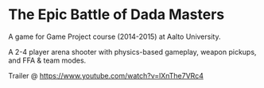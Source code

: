 # The Epic Battle of Dada Masters

A game for Game Project course (2014-2015) at Aalto University.

A 2-4 player arena shooter with physics-based gameplay, weapon pickups, and FFA & team modes.

Trailer @ https://www.youtube.com/watch?v=lXnThe7VRc4
